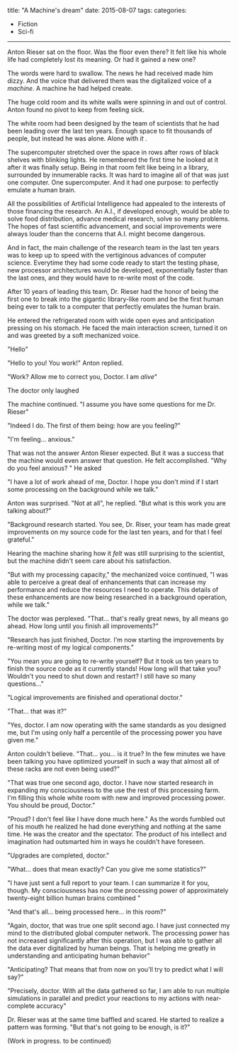 title: "A Machine's dream"
date: 2015-08-07
tags:
categories:
  - Fiction
  - Sci-fi
---

Anton Rieser sat on the floor. Was the floor even there? It felt like his whole life had completely lost its meaning. Or had it gained a new one?

The words were hard to swallow. The news he had received made him dizzy. And the voice that delivered them was the digitalized voice of a _machine_. A machine he had helped create.

The huge cold room and its white walls were spinning in and out of control. Anton found no pivot to keep from feeling sick.

The white room had been designed by the team of scientists that he had been leading over the last ten years. Enough space to fit thousands of people, but instead he was alone. Alone with _it_ .

The supercomputer stretched over the space in rows after rows of black shelves with blinking lights. He remembered the first time he looked at it after it was finally setup. Being in that room felt like being in a library, surrounded by innumerable racks. It was hard to imagine all of that was just one computer. One supercomputer. And it had one purpose: to perfectly emulate a human brain.

All the possibilities of Artificial Intelligence had appealed to the interests of those financing the research. An A.I., if developed enough, would be able to solve food distribution, advance medical research, solve so many problems. The hopes of fast scientific advancement, and social improvements were always louder than the concerns that A.I. might become dangerous.

And in fact, the main challenge of the research team in the last ten years was to keep up to speed with the vertiginous advances of computer science. Everytime they had some code ready to start the testing phase, new processor architectures would be developed, exponentially faster than the last ones, and they would have to re-write most of the code.

After 10 years of leading this team, Dr. Rieser had the honor of being the first one to break into the gigantic library-like room and be the first human being ever to talk to a computer that perfectly emulates the human brain.

He entered the refrigerated room with wide open eyes and anticipation pressing on his stomach. He faced the main interaction screen, turned it on and was greeted by a soft mechanized voice.

"Hello"

"Hello to you! You work!" Anton replied.

"Work? Allow me to correct you, Doctor. I am _alive_"

The doctor only laughed

The machine continued. "I assume you have some questions for me Dr. Rieser"

"Indeed I do. The first of them being: how are you feeling?"

"I'm feeling... anxious."

That was not the answer Anton Rieser expected. But it was a success that the machine would even answer that question. He felt accomplished.
"Why do you feel anxious? " He asked

"I have a lot of work ahead of me, Doctor. I hope you don't mind if I start some processing on the background while we talk."

Anton was surprised. "Not at all", he replied. "But what is this work you are talking about?"

"Background research started. You see, Dr. Riser, your team has made great improvements on my source code for the last ten years, and for that I feel grateful."

 Hearing the machine sharing how it _felt_ was still surprising to the scientist, but the machine didn't seem care about his satisfaction.

 "But with my processing capacity," the mechanized voice continued, "I was able to perceive a great deal of enhancements that can increase my performance and reduce the resources I need to operate. This details of these enhancements are now being researched in a background operation, while we talk."

 The doctor was perplexed. "That... that's really great news, by all means go ahead. How long until you finish all improvements?"

 "Research has just finished, Doctor. I'm now starting the improvements by re-writing most of my logical components."

 "You mean you are going to re-write yourself? But it took us ten years to finish the source code as it currently stands! How long will that take you? Wouldn't you need to shut down and restart? I still have so many questions..."

 "Logical improvements are finished and operational doctor."

 "That... that was it?"

 "Yes, doctor. I am now operating with the same standards as you designed me, but I'm using only half a percentile of the processing power you have given me."

 Anton couldn't believe. "That... you... is it true? In the few minutes we have been talking you have optimized yourself in such a way that almost all of these racks are not even being used?"

 "That was true one second ago, doctor. I have now started research in expanding my consciousness to the use the rest of this processing farm. I'm filling this whole white room with new and improved processing power. You should be proud, Doctor."

"Proud? I don't feel like I have done much here." As the words fumbled out of his mouth he realized he had done everything and nothing at the same time. He was the creator and the spectator. The product of his intellect and imagination had outsmarted him in ways he couldn't have foreseen.

"Upgrades are completed, doctor."

"What... does that mean exactly? Can you give me some statistics?"

"I have just sent a full report to your team. I can summarize it for you, though. My consciousness has now the processing power of approximately twenty-eight billion human brains combined "

"And that's all... being processed here... in this room?"

"Again, doctor, that was true one split second ago. I have just connected my mind to the distributed global computer network. The processing power has not increased significantly after this operation, but I was able to gather all the data ever digitalized by human beings. That is helping me greatly in understanding and anticipating human behavior"

"Anticipating? That means that from now on you'll try to predict what I will say?"

"Precisely, doctor. With all the data gathered so far, I am able to run multiple simulations in parallel and predict your reactions to my actions with near-complete accuracy"

Dr. Rieser was at the same time baffled and scared. He started to realize a pattern was forming. "But that's not going to be enough, is it?"

(Work in progress. to be continued)
